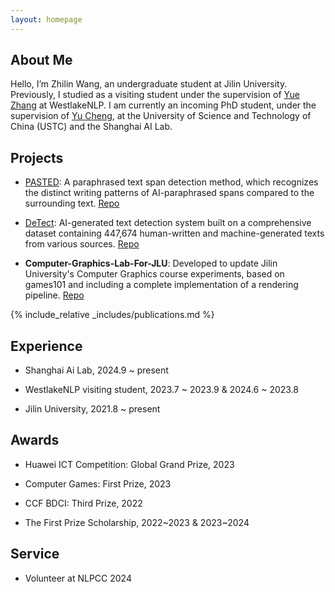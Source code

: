 ```yaml
---
layout: homepage
---
```


<head> 
    <script defer src="https://use.fontawesome.com/releases/v5.0.13/js/all.js"></script> 
    <script defer src="https://use.fontawesome.com/releases/v5.0.13/js/v4-shims.js"></script> 
</head> 
<link rel="stylesheet" href="https://use.fontawesome.com/releases/v5.0.13/css/all.css">

## About Me

Hello, I’m Zhilin Wang, an undergraduate student at Jilin University. Previously, I studied as a visiting student under the supervision of [Yue Zhang](https://scholar.google.com/citations?user=6hA7WmUAAAAJ&hl=zh-CN) at WestlakeNLP. I am currently an incoming PhD student, under the supervision of [Yu Cheng](https://scholar.google.com/citations?user=ORPxbV4AAAAJ&hl=zh-CN), at the University of Science and Technology of China (USTC) and the Shanghai AI Lab.

## Projects

- [PASTED](https://detect.westlake.edu.cn/ptd/): A paraphrased text span detection method, which recognizes the distinct writing patterns of AI-paraphrased spans compared to the surrounding text.<i class="fa fa-github" aria-hidden="true"></i> [Repo](https://github.com/Linzwcs/PASTED)

- [DeTect](https://detect.westlake.edu.cn/#/): AI-generated text detection system built on a comprehensive dataset containing 447,674 human-written and machine-generated texts from various sources. <i class="fa fa-github" aria-hidden="true"></i> [Repo](https://github.com/yafuly/DeepfakeTextDetect)

- **Computer-Graphics-Lab-For-JLU**: Developed to update Jilin University's Computer Graphics course experiments, based on games101 and including a complete implementation of a rendering pipeline.<i class="fa fa-github" aria-hidden="true"></i> [Repo](https://github.com/Linzwcs/Computer-Graphics-Lab-For-JLU)


{% include_relative _includes/publications.md %}
<!-- {% include_relative _includes/services.md %}-->


## Experience

- Shanghai Ai Lab, 2024.9 ~ present

- WestlakeNLP visiting student, 2023.7 ~ 2023.9 & 2024.6 ~ 2023.8

- Jilin University, 2021.8 ~ present

## Awards

- Huawei ICT Competition: Global Grand Prize, 2023

- Computer Games: First Prize, 2023

- CCF BDCI: Third Prize, 2022

- The First Prize Scholarship, 2022~2023 & 2023~2024

## Service

- Volunteer at NLPCC 2024